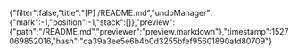 {"filter":false,"title":"[P] /README.md","undoManager":{"mark":-1,"position":-1,"stack":[]},"preview":{"path":"/README.md","previewer":"preview.markdown"},"timestamp":1527069852016,"hash":"da39a3ee5e6b4b0d3255bfef95601890afd80709"}